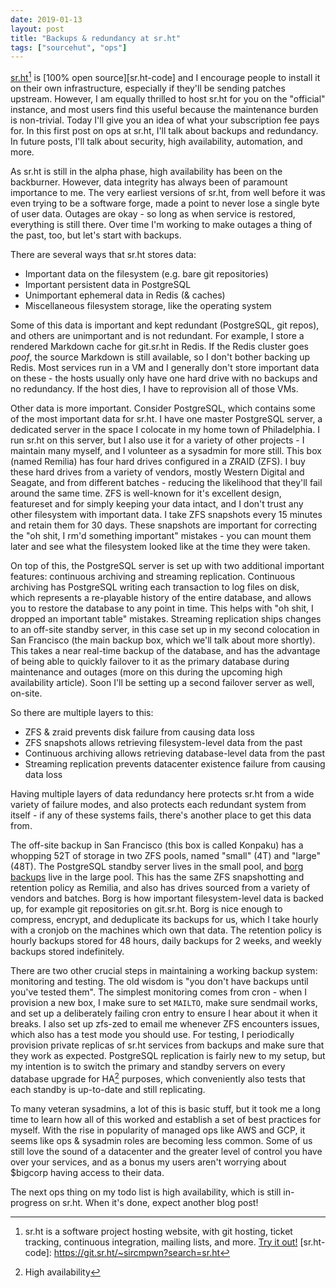 ```yaml
---
date: 2019-01-13
layout: post
title: "Backups & redundancy at sr.ht"
tags: ["sourcehut", "ops"]
---
```


[sr.ht](https://sr.ht)[^1] is [100% open source][sr.ht-code] and I encourage
people to install it on their own infrastructure, especially if they'll be
sending patches upstream. However, I am equally thrilled to host sr.ht for you
on the "official" instance, and most users find this useful because the
maintenance burden is non-trivial. Today I'll give you an idea of what your
subscription fee pays for. In this first post on ops at sr.ht, I'll talk about
backups and redundancy. In future posts, I'll talk about security, high
availability, automation, and more.

[^1]: sr.ht is a software project hosting website, with git hosting, ticket tracking, continuous integration, mailing lists, and more. [Try it out!](https://sr.ht)
[sr.ht-code]: https://git.sr.ht/~sircmpwn?search=sr.ht

As sr.ht is still in the alpha phase, high availability has been on the
backburner. However, data integrity has always been of paramount importance to
me. The very earliest versions of sr.ht, from well before it was even trying to
be a software forge, made a point to never lose a single byte of user data.
Outages are okay - so long as when service is restored, everything is still
there. Over time I'm working to make outages a thing of the past, too, but let's
start with backups.

There are several ways that sr.ht stores data:

- Important data on the filesystem (e.g. bare git repositories)
- Important persistent data in PostgreSQL
- Unimportant ephemeral data in Redis (& caches)
- Miscellaneous filesystem storage, like the operating system

Some of this data is important and kept redundant (PostgreSQL, git repos), and
others are unimportant and is not redundant. For example, I store a rendered
Markdown cache for git.sr.ht in Redis. If the Redis cluster goes *poof*, the
source Markdown is still available, so I don't bother backing up Redis. Most
services run in a VM and I generally don't store important data on these - the
hosts usually only have one hard drive with no backups and no redundancy. If the
host dies, I have to reprovision all of those VMs.

Other data is more important. Consider PostgreSQL, which contains some of the
most important data for sr.ht. I have one master PostgreSQL server, a dedicated
server in the space I colocate in my home town of Philadelphia. I run sr.ht on
this server, but I also use it for a variety of other projects - I maintain many
myself, and I volunteer as a sysadmin for more still. This box (named Remilia)
has four hard drives configured in a ZRAID (ZFS). I buy these hard drives from a
variety of vendors, mostly Western Digital and Seagate, and from different
batches - reducing the likelihood that they'll fail around the same time. ZFS is
well-known for it's excellent design, featureset and for simply keeping your
data intact, and I don't trust any other filesystem with important data. I take
ZFS snapshots every 15 minutes and retain them for 30 days. These snapshots are
important for correcting the "oh shit, I rm'd something important" mistakes -
you can mount them later and see what the filesystem looked like at the time
they were taken.

On top of this, the PostgreSQL server is set up with two additional important
features: continuous archiving and streaming replication. Continuous archiving
has PostgreSQL writing each transaction to log files on disk, which represents a
re-playable history of the entire database, and allows you to restore the
database to any point in time. This helps with "oh shit, I dropped an important
table" mistakes. Streaming replication ships changes to an off-site standby
server, in this case set up in my second colocation in San Francisco (the main
backup box, which we'll talk about more shortly). This takes a near real-time
backup of the database, and has the advantage of being able to quickly failover
to it as the primary database during maintenance and outages (more on this
during the upcoming high availability article). Soon I'll be setting up a second
failover server as well, on-site.

So there are multiple layers to this:

- ZFS & zraid prevents disk failure from causing data loss
- ZFS snapshots allows retrieving filesystem-level data from the past
- Continuous archiving allows retrieving database-level data from the past
- Streaming replication prevents datacenter existence failure from causing data
  loss

Having multiple layers of data redundancy here protects sr.ht from a wide
variety of failure modes, and also protects each redundant system from itself -
if any of these systems fails, there's another place to get this data from.

The off-site backup in San Francisco (this box is called Konpaku) has a whopping
52T of storage in two ZFS pools, named "small" (4T) and "large" (48T). The
PostgreSQL standby server lives in the small pool, and [borg
backups](https://www.borgbackup.org/) live in the large pool. This has the same
ZFS snapshotting and retention policy as Remilia, and also has drives sourced
from a variety of vendors and batches. Borg is how important filesystem-level
data is backed up, for example git repositories on git.sr.ht. Borg is nice
enough to compress, encrypt, and deduplicate its backups for us, which I take
hourly with a cronjob on the machines which own that data. The retention policy
is hourly backups stored for 48 hours, daily backups for 2 weeks, and weekly
backups stored indefinitely.

There are two other crucial steps in maintaining a working backup system:
monitoring and testing. The old wisdom is "you don't have backups until you've
tested them". The simplest monitoring comes from cron - when I provision a new
box, I make sure to set `MAILTO`, make sure sendmail works, and set up a
deliberately failing cron entry to ensure I hear about it when it breaks. I also
set up zfs-zed to email me whenever ZFS encounters issues, which also has a test
mode you should use. For testing, I periodically provision private replicas of
sr.ht services from backups and make sure that they work as expected. PostgreSQL
replication is fairly new to my setup, but my intention is to switch the primary
and standby servers on every database upgrade for HA[^2] purposes, which
conveniently also tests that each standby is up-to-date and still replicating.

[^2]: High availability

To many veteran sysadmins, a lot of this is basic stuff, but it took me a long
time to learn how all of this worked and establish a set of best practices for
myself. With the rise in popularity of managed ops like AWS and GCP, it seems
like ops & sysadmin roles are becoming less common. Some of us still love the
sound of a datacenter and the greater level of control you have over your
services, and as a bonus my users aren't worrying about $bigcorp having access
to their data.

The next ops thing on my todo list is high availability, which is still
in-progress on sr.ht. When it's done, expect another blog post!
